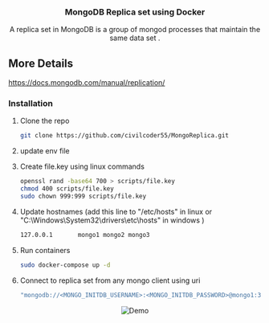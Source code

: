<p align="center">
  <h3 align="center">MongoDB Replica set using Docker</h3>
  <p align="center">
   A replica set in MongoDB is a group of mongod processes that maintain the same data set .
  </p>
</p>

## More Details

https://docs.mongodb.com/manual/replication/


### Installation

1. Clone the repo
    ```sh
    git clone https://github.com/civilcoder55/MongoReplica.git
    ```

2. update env file 

3. Create file.key using linux commands

    ```sh
    openssl rand -base64 700 > scripts/file.key
    chmod 400 scripts/file.key
    sudo chown 999:999 scripts/file.key
    ```

4. Update hostnames (add this line to "/etc/hosts" in linux or "C:\Windows\System32\drivers\etc\hosts" in windows )

    ```sh
    127.0.0.1       mongo1 mongo2 mongo3
    ```


5. Run containers
    ```sh
    sudo docker-compose up -d 
    ```

6. Connect to replica set from any mongo client using uri
    ```sh
    "mongodb://<MONGO_INITDB_USERNAME>:<MONGO_INITDB_PASSWORD>@mongo1:30001,mongo2:30002,mongo3:30003/<MONGO_INITDB_DATABASE>?replicaSet=rs0"
    ```


<p align="center">
  <img src="img2.png" alt="Demo">
</p>